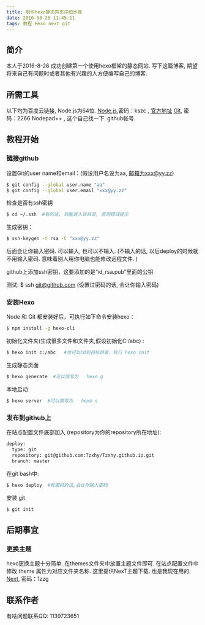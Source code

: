 ```yaml
---
title: 制作hexo静态网页详细步骤
date: 2016-08-26 11:45:11
tags: 教程 Hexo next git
---
```

## 简介
本人于2016-8-26 成功创建第一个使用hexo框架的静态网站. 写下这篇博客, 期望将来自己有问题时或者其他有兴趣的人方便编写自己的博客. 

## 所需工具
以下均为百度云链接, Node.js为64位.
	[Node.js](http://pan.baidu.com/s/1mi1zjeC/),密码：kszc , [官方地址](https://nodejs.org/en/)
	[Git](http://pan.baidu.com/s/1kVGurND/), 密码：2266 
	Nodepad++ , 这个自己找一下.
	github帐号.
	<!--more-->
## 教程开始

### 链接github
设置Git的user name和email：(假设用户名设为aa, 邮箱为xxx@yy.zz)
``` bash
$ git config --global user.name "aa"
$ git config --global user.email "xxx@yy.zz"
```
检查是否有ssh密钥
``` bash
$ cd ~/.ssh  #有的话, 则能进入该目录, 否则错误提示
```
生成密钥：
``` bash
$ ssh-keygen -t rsa -C "xxx@yy.zz"
```
后面会让你输入密码. 可以输入, 也可以不输入. (不输入的话, 以后deploy的时候就不用输入密码. 意味着别人用你电脑也能修改远程文件. )

github上添加ssh密钥，这要添加的是“id_rsa.pub”里面的公钥

测试: $ ssh git@github.com  (设置过密码的话, 会让你输入密码)

### 安装Hexo
Node 和 Git 都安装好后，可执行如下命令安装hexo：
``` bash
$ npm install -g hexo-cli
```
初始化文件夹(生成很多文件和文件夹,假设初始化C:/abc) :
``` bash
$ hexo init c:/abc   #也可以cd到目标目录，执行 hexo init
```
生成静态页面
``` bash
$ hexo generate  #可以简写为   hexo g
```
本地启动
``` bash
$ hexo server  #可以简写为   hexo s
```

### 发布到github上
在站点配置文件底部加入 (repository为你的repository所在地址):
``` bash
deploy: 
  type: git
  repository: git@github.com:Tzxhy/Tzxhy.github.io.git
  branch: master
```

在git bash中:
``` bash
$ hexo deploy  #有密码的话,会让你输入密码
```

安装 git
``` bash
$ git init
```

## 后期事宜

### 更换主题
hexo更换主题十分简单. 在themes文件夹中放置主题文件即可. 在站点配置文件中修改 theme 属性为对应文件夹名称. 这里提供NexT主题下载. 也是我现在用的.
[Next](http://pan.baidu.com/s/1kUXEXN5), 密码：1zzg

## 联系作者
有啥问题联系QQ: 1139723651

